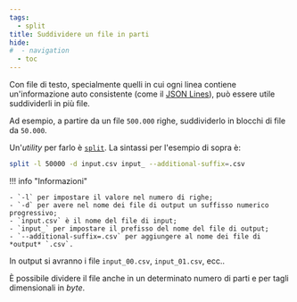 ```yaml
---
tags:
  - split
title: Suddividere un file in parti
hide:
#  - navigation
  - toc
---
```


Con file di testo, specialmente quelli in cui ogni linea contiene un'informazione auto consistente (come il [JSON Lines](https://jsonlines.org/)), può essere utile suddividerli in più file.

Ad esempio, a partire da un file `500.000` righe, suddividerlo in blocchi di file da `50.000`.

Un'*utility* per farlo è [`split`](../../utilities/#split). La sintassi per l'esempio di sopra è:

```bash
split -l 50000 -d input.csv input_ --additional-suffix=.csv
```

!!! info "Informazioni"

    - `-l` per impostare il valore nel numero di righe;
    - `-d` per avere nel nome dei file di output un suffisso numerico progressivo;
    - `input.csv` è il nome del file di input;
    - `input_` per impostare il prefisso del nome del file di output;
    - `--additional-suffix=.csv` per aggiungere al nome dei file di *output* `.csv`.

In output si avranno i file `input_00.csv`, `input_01.csv`, ecc..

È possibile dividere il file anche in un determinato numero di parti e per tagli dimensionali in *byte*.
